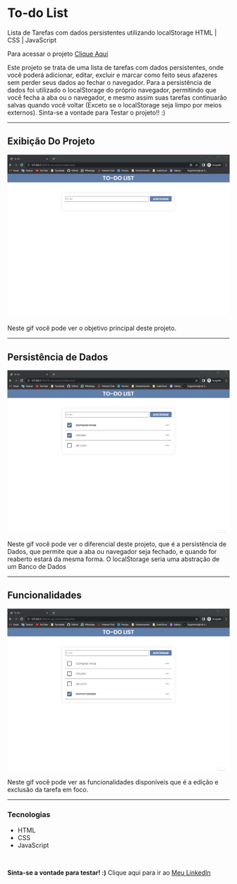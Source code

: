 # To-do List
 
<p>Lista de Tarefas com dados persistentes utilizando localStorage HTML | CSS | JavaScript</p>
<p>Para acessar o projeto <a href="https://viniciusg23.github.io/To-do_List/src" target="_blank">Clique Aqui</a></p>

<p>Este projeto se trata de uma lista de tarefas com dados persistentes, onde você poderá adicionar, editar, excluir e marcar como feito seus afazeres sem perder seus dados ao fechar o navegador. Para a persistência de dados foi utilizado o localStorage do próprio navegador, permitindo que você fecha a aba ou o navegador, e mesmo assim suas tarefas continuarão salvas quando você voltar (Exceto se o localStorage seja limpo por meios externos). Sinta-se a vontade para Testar o projeto!! :)</p>

<hr>

<h2>Exibição Do Projeto</h2>
<img src="./Images/gifs/exibicaoTo-do.gif">
<p>Neste gif você pode ver o objetivo principal deste projeto.</p>
<hr>
<h2>Persistência de Dados</h2>
<img src="./Images/gifs/persistenciaDados.gif">
<p>Neste gif você pode ver o diferencial deste projeto, que é a persistência de Dados, que permite que a aba ou navegador seja fechado, e quando for reaberto estará da mesma forma. O localStorage seria uma abstração de um Banco de Dados</p>
<hr>
<h2>Funcionalidades</h2>
<img src="./Images/gifs/funcoes.gif">
<p>Neste gif você pode ver as funcionalidades disponíveis que é a edição e exclusão da tarefa em foco.</p>
<hr>
<h3>Tecnologias</h3>
<ul>
 <li>HTML</li>
 <li>CSS</li>
 <li>JavaScript</li>
</ul>
<br>
<p><b>Sinta-se a vontade para testar! :)</b> Clique aqui para ir ao <a href="https://www.linkedin.com/in/vin%C3%ADcius-gonzaga-guilherme-9a65a722a/">Meu LinkedIn</a></p>
